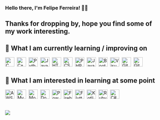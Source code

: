 ### Hello there, I'm Felipe Ferreira! 👋👋
## Thanks for dropping by, hope you find some of my work interesting.

## 📖  What I am currently learning / improving on

<img src="https://img.shields.io/badge/c-%2300599C.svg?style=for-the-badge&logo=c&logoColor=white" alt="C logo" title="C" height="30"/>&nbsp;
<img src="https://img.shields.io/badge/c++-%2300599C.svg?style=for-the-badge&logo=c%2B%2B&logoColor=white" alt="C++ logo" title="C++" height="30"/>&nbsp;
<img src="https://img.shields.io/badge/Python-FFD43B?style=for-the-badge&logo=python&logoColor=blue" alt="Python logo" title="Python" height="30"/>&nbsp;
<img src="https://img.shields.io/badge/java-%23ED8B00.svg?style=for-the-badge&logo=java&logoColor=white" alt="Java logo" title="Java" height="30"/>&nbsp;
<img src="https://img.shields.io/badge/html5-%23E34F26.svg?style=for-the-badge&logo=html5&logoColor=white" alt="HTML5 logo" title="HTML5" height="30"/>&nbsp;
<img src="https://img.shields.io/badge/css3-%231572B6.svg?style=for-the-badge&logo=css3&logoColor=white" alt="CSS3 logo" title="CSS3" height="30"/>&nbsp;
<img src="https://img.shields.io/badge/php-%23777BB4.svg?style=for-the-badge&logo=php&logoColor=white" alt="PHP logo" title="PHP" height="30"/>&nbsp;
<img src="https://img.shields.io/badge/javascript-%23323330.svg?style=for-the-badge&logo=javascript&logoColor=%23F7DF1E" alt="JavaScript logo" title="JavaScript" height="30"/>&nbsp;
<img src="https://img.shields.io/badge/bootstrap-%23563D7C.svg?style=for-the-badge&logo=bootstrap&logoColor=white" alt="Bootstrap logo" title="Bootstrap" height="30"/>&nbsp;
<img src="https://img.shields.io/badge/VSCode-0078D4?style=for-the-badge&logo=visual%20studio%20code&logoColor=white" alt="Visual Studio Code logo" title="Visual Studio Code" height="30"/>&nbsp;
<img src="https://img.shields.io/badge/Git-E34F26?style=for-the-badge&logo=git&logoColor=white" alt="Git logo" title="Git" height="30"/>&nbsp;
<img src="https://img.shields.io/badge/GitHub-100000?style=for-the-badge&logo=github&logoColor=white" alt="GitHub logo" title="GitHub" height="30"/>&nbsp;

## 👾  What I am interested in learning at some point

<img src="https://img.shields.io/badge/AWS-%23FF9900.svg?style=for-the-badge&logo=amazon-aws&logoColor=white" alt="AWS logo" title="AWS" height="30"/>&nbsp;
<img src="https://img.shields.io/badge/mysql-%2300f.svg?style=for-the-badge&logo=mysql&logoColor=white" alt="MySQL logo" title="MySQL" height="30"/>&nbsp;
<img src="https://img.shields.io/badge/MongoDB-%234ea94b.svg?style=for-the-badge&logo=mongodb&logoColor=white" alt="MongoDB logo" title="MongoDB" height="30"/>&nbsp;
<img src="https://img.shields.io/badge/docker-%230db7ed.svg?style=for-the-badge&logo=docker&logoColor=white" alt="Docker logo" title="Docker" height="30"/>&nbsp;
<img src="https://img.shields.io/badge/power_bi-F2C811?style=for-the-badge&logo=powerbi&logoColor=black" alt="Power Bi logo" title="Power Bi" height="30"/>&nbsp;
<img src="https://img.shields.io/badge/firebase-%23039BE5.svg?style=for-the-badge&logo=firebase" alt="Firebase logo" title="Firebase" height="30"/>&nbsp;
<img src="https://img.shields.io/badge/Flutter-%2302569B.svg?style=for-the-badge&logo=Flutter&logoColor=white" alt="Flutter logo" title="Flutter" height="30"/>&nbsp;
<img src="https://img.shields.io/badge/Kotlin-0095D5?&style=for-the-badge&logo=kotlin&logoColor=white" alt="Kotlin logo" title="Kotlin" height="30"/>&nbsp;
<img src="https://img.shields.io/badge/ruby-%23CC342D.svg?style=for-the-badge&logo=ruby&logoColor=white" alt="Ruby logo" title="Ruby" height="30"/>&nbsp;
<img src="https://img.shields.io/badge/c%23-%23239120.svg?style=for-the-badge&logo=c-sharp&logoColor=white" alt="C# logo" title="C#" height="30"/>&nbsp;
<br/><br/><br/>
![](https://komarev.com/ghpvc/?username=LuisFelipeFrancisco&label=Visitors&style=for-the-badge)
